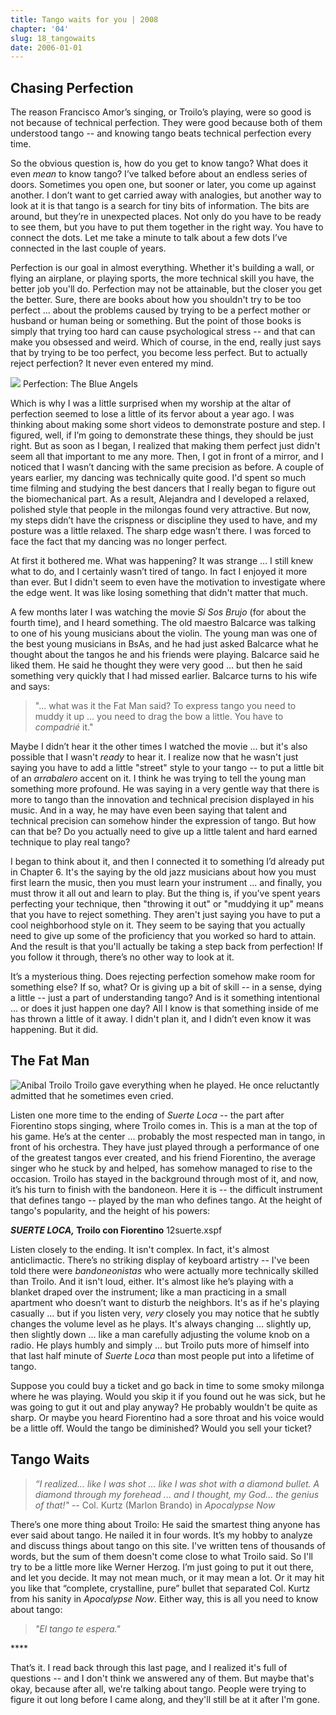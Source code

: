 ```yaml
---
title: Tango waits for you | 2008
chapter: '04'
slug: 18_tangowaits
date: 2006-01-01
---
```


## Chasing Perfection

The reason Francisco Amor’s singing, or Troilo’s playing, were so good is not because of technical perfection. They were good because both of them understood tango -- and knowing tango beats technical perfection every time.

So the obvious question is, how do you get to know tango? What does it even _mean_ to know tango? I’ve talked before about an endless series of doors. Sometimes you open one, but sooner or later, you come up against another. I don’t want to get carried away with analogies, but another way to look at it is that tango is a search for tiny bits of information. The bits are around, but they’re in unexpected places. Not only do you have to be ready to see them, but you have to put them together in the right way. You have to connect the dots. Let me take a minute to talk about a few dots I’ve connected in the last couple of years.

Perfection is our goal in almost everything. Whether it's building a wall, or flying an airplane, or playing sports, the more technical skill you have, the better job you'll do. Perfection may not be attainable, but the closer you get the better. Sure, there are books about how you shouldn't try to be too perfect ... about the problems caused by trying to be a perfect mother or husband or human being or something. But the point of those books is simply that trying too hard can cause psychological stress -- and that can make you obsessed and weird. Which of course, in the end, really just says that by trying to be too perfect, you become less perfect. But to actually reject perfection? It never even entered my mind.

![](/4_pics/blueangelsW.jpg)
Perfection: The Blue Angels

Which is why I was a little surprised when my worship at the altar of perfection seemed to lose a little of its fervor about a year ago. I was thinking about making some short videos to demonstrate posture and step. I figured, well, if I’m going to demonstrate these things, they should be just right. But as soon as I began, I realized that making them perfect just didn't seem all that important to me any more. Then, I got in front of a mirror, and I noticed that I wasn’t dancing with the same precision as before. A couple of years earlier, my dancing was technically quite good. I'd spent so much time filming and studying the best dancers that I really began to figure out the biomechanical part. As a result, Alejandra and I developed a relaxed, polished style that people in the milongas found very attractive. But now, my steps didn’t have the crispness or discipline they used to have, and my posture was a little relaxed. The sharp edge wasn’t there. I was forced to face the fact that my dancing was no longer perfect.

At first it bothered me. What was happening? It was strange ... I still knew what to do, and I certainly wasn’t tired of tango. In fact I enjoyed it more than ever. But I didn't seem to even have the motivation to investigate where the edge went. It was like losing something that didn't matter that much.

A few months later I was watching the movie _Si Sos Brujo_ (for about the fourth time), and I heard something. The old maestro Balcarce was talking to one of his young musicians about the violin. The young man was one of the best young musicians in BsAs, and he had just asked Balcarce what he thought about the tangos he and his friends were playing. Balcarce said he liked them. He said he thought they were very good ... but then he said something very quickly that I had missed earlier. Balcarce turns to his wife and says:

> "... what was it the Fat Man said? To express tango you need to muddy it up ...
> you need to drag the bow a little. You have to _compadrié_ it."

Maybe I didn’t hear it the other times I watched the movie ... but it's also possible that I wasn't _ready_ to hear it. I realize now that he wasn't just saying you have to add a little "street" style to your tango -- to put a little bit of an _arrabalero_ accent on it. I think he was trying to tell the young man something more profound. He was saying in a very gentle way that there is more to tango than the innovation and technical precision displayed in his music. And in a way, he may have even been saying that talent and technical precision can somehow hinder the expression of tango. But how can that be? Do you actually need to give up a little talent and hard earned technique to play real tango?

I began to think about it, and then I connected it to something I’d already put in Chapter 6. It's the saying by the old jazz musicians about how you must first learn the music, then you must learn your instrument ... and finally, you must throw it all out and learn to play. But the thing is, if you’ve spent years perfecting your technique, then "throwing it out" or "muddying it up" means that you have to reject something. They aren't just saying you have to put a cool neighborhood style on it. They seem to be saying that you actually need to give up some of the proficiency that you worked so hard to attain. And the result is that you'll actually be taking a step back from perfection! If you follow it through, there’s no other way to look at it.

It’s a mysterious thing. Does rejecting perfection somehow make room for something else? If so, what? Or is giving up a bit of skill -- in a sense, dying a little -- just a part of understanding tango? And is it something intentional ... or does it just happen one day? All I know is that something inside of me has thrown a little of it away. I didn't plan it, and I didn’t even know it was happening. But it did.

## The Fat Man

![Anibal Troilo](/4_pics/Troilo5.jpg)
Troilo gave everything when he played.
He once reluctantly admitted that he sometimes even cried.

Listen one more time to the ending of _Suerte Loca_ -- the part after Fiorentino stops singing, where Troilo comes in. This is a man at the top of his game. He’s at the center ... probably the most respected man in tango, in front of his orchestra. They have just played through a performance of one of the greatest tangos ever created, and his friend Fiorentino, the average singer who he stuck by and helped, has somehow managed to rise to the occasion. Troilo has stayed in the background through most of it, and now, it’s his turn to finish with the bandoneon. Here it is -- the difficult instrument that defines tango -- played by the man who defines tango. At the height of tango's popularity, and the height of his powers:

**_SUERTE LOCA,_ Troilo con Fiorentino**
12suerte.xspf

Listen closely to the ending. It isn't complex. In fact, it's almost anticlimactic. There’s no striking display of keyboard artistry -- I've been told there were _bandoneonistas_ who were actually more technically skilled than Troilo. And it isn't loud, either. It's almost like he’s playing with a blanket draped over the instrument; like a man practicing in a small apartment who doesn’t want to disturb the neighbors. It's as if he's playing casually ... but if you listen very, _very_ closely you may notice that he subtly changes the volume level as he plays. It's always changing ... slightly up, then slightly down ... like a man carefully adjusting the volume knob on a radio. He plays humbly and simply ... but Troilo puts more of himself into that last half minute of _Suerte Loca_ than most people put into a lifetime of tango.

Suppose you could buy a ticket and go back in time to some smoky milonga where he was playing. Would you skip it if you found out he was sick, but he was going to gut it out and play anyway? He probably wouldn't be quite as sharp. Or maybe you heard Fiorentino had a sore throat and his voice would be a little off. Would the tango be diminished? Would you sell your ticket?

## Tango Waits

> _“I realized… like I was shot ...
> like I was shot with a diamond bullet.
> A diamond through my forehead ...
> and I thought, my God… the genius of that!"_
> -- Col. Kurtz (Marlon Brando) in _Apocalypse Now_

There’s one more thing about Troilo:  He said the smartest thing anyone has ever said about tango. He nailed it in four words. It’s my hobby to analyze and discuss things about tango on this site. I've written tens of thousands of words, but the sum of them doesn't come close to what Troilo said. So I'll try to be a little more like Werner Herzog. I’m just going to put it out there, and let you decide. It may not mean much, or it may mean a lot. Or it may hit you like that “complete, crystalline, pure” bullet that separated Col. Kurtz from his sanity in _Apocalypse Now_.  Either way, this is all you need to know about tango:

> _"El tango te espera."_

\*\*\*\*

That’s it. I read back through this last page, and I realized it's full of questions -- and I don't think we answered any of them. But maybe that's okay, because after all, we're talking about tango. People were trying to figure it out long before I came along, and they'll still be at it after I'm gone.
